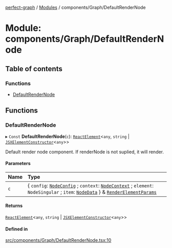 [perfect-graph](../README.md) / [Modules](../modules.md) / components/Graph/DefaultRenderNode

# Module: components/Graph/DefaultRenderNode

## Table of contents

### Functions

- [DefaultRenderNode](components_Graph_DefaultRenderNode.md#defaultrendernode)

## Functions

### DefaultRenderNode

▸ `Const` **DefaultRenderNode**(`c`): [`ReactElement`](../interfaces/components_ClusterNodeContainer._internal_.ReactElement.md)<`any`, `string` \| [`JSXElementConstructor`](components_ClusterNodeContainer._internal_.md#jsxelementconstructor)<`any`\>\>

Default render node component. If renderNode is not suplied, it will render.

#### Parameters

| Name | Type |
| :------ | :------ |
| `c` | { `config`: [`NodeConfig`](components_ClusterNodeContainer._internal_.md#nodeconfig) ; `context`: [`NodeContext`](components_ClusterNodeContainer._internal_.md#nodecontext) ; `element`: `NodeSingular` ; `item`: [`NodeData`](components_ClusterNodeContainer._internal_.md#nodedata)  } & [`RenderElementParams`](components_ClusterNodeContainer._internal_.md#renderelementparams) |

#### Returns

[`ReactElement`](../interfaces/components_ClusterNodeContainer._internal_.ReactElement.md)<`any`, `string` \| [`JSXElementConstructor`](components_ClusterNodeContainer._internal_.md#jsxelementconstructor)<`any`\>\>

#### Defined in

[src/components/Graph/DefaultRenderNode.tsx:10](https://github.com/MaastrichtU-IDS/perfect-graph/blob/27ebaf3/src/components/Graph/DefaultRenderNode.tsx#L10)
